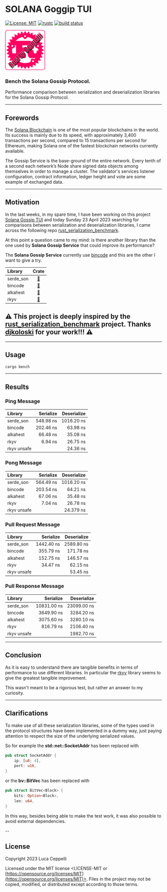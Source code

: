 # SOLANA Goggip TUI
[![License: MIT](https://img.shields.io/badge/license-MIT-blue)](#license)
[![rustc](https://img.shields.io/badge/rustc-1.65+-blue?style=flat-square&logo=rust)](https://www.rust-lang.org)
[![build status](https://github.com/ceppelli/rust-serialization-bench/actions/workflows/rust.yml/badge.svg)](https://github.com/ceppelli/rust-serialization-bench/actions/workflows/rust.yml)


![Rust By Ceppelli Logo](assets/rust-by-ceppelli-128x128.png)


### Bench the Solana Gossip Protocol.

Performance comparison between serialization and deserialization libraries for the Solana Gossip Protocol.

---

## Forewords

The [Solana Blockchain](https://solana.com) is one of the most popular blockchains in the world. Its success is mainly due to its speed, with approximately 3,400 transactions per second, compared to 15 transactions per second for Ethereum, making Solana one of the fastest blockchain networks currently available.

The Gossip Service is the base-ground of the entire network. Every tenth of a second each network’s Node share signed data objects among themselves in order to manage a cluster.  The validator's services listener configuration, contract information, ledger height and vote are some example of exchanged data.

---

## Motivation

In the last weeks, in my spare time, I have been working on this project [Solana Gossip TUI](https://github.com/ceppelli/solana-gossip-tui) and today Sunday 23 April 2023 searching for comparisons between serialization and deserialization libraries, I came across the following repo [rust_serialization_benchmark](https://github.com/djkoloski/rust_serialization_benchmark).


At this point a question came to my mind: is there another library than the one used by **Solana Gossip Service** that could improve its performance?

The **Solana Gossip Service** currently use [bincode](https://crates.io/crates/bincode) and this are the other I want to give a try.


| Library            | Crate |
| :---               | :---:  |
| serde_son        | [🎯](https://crates.io/crates/serde_json) |
| bincode        | [🎯](https://crates.io/crates/bincode) |
| alkahest        | [🎯](https://crates.io/crates/alkahest) |
| rkyv        | [🎯](https://crates.io/crates/rkyv) |


## ⚠️ This project is deeply inspired by the [rust_serialization_benchmark](https://github.com/djkoloski/rust_serialization_benchmark) project. Thanks [djkoloski](https://github.com/djkoloski) for your work!!!  ⚠️
---

## Usage


```
cargo bench
```

---

## Results

### Ping Message

| Library     | Serialize | Deserialize |
| :---        |  ---:     |  ---:      |
| serde_son   | 548.98 ns | 1016.20 ns |
| bincode     | 202.46 ns |   63.98 ns |
| alkahest    |  66.48 ns |   35.08 ns |
| rkyv       |   6.94 ns |   26.75 ns |
| rkyv unsafe |         |   24.36 ns |


### Pong Message

| Library     | Serialize | Deserialize |
| :---        |  ---:     |  ---:      |
| serde_son   | 564.49 ns | 1016.20 ns |
| bincode     | 203.54 ns |   64.21 ns |
| alkahest    |  67.06 ns |   35.48 ns |
| rkyv       |   7.04 ns |  26.78 ns |
| rkyv unsafe |         |  24.379 ns |

### Pull Request Message

| Library     | Serialize | Deserialize |
| :---        |  ---:     |  ---:      |
| serde_son   | 1442.40 ns | 2589.80 ns |
| bincode     | 355.79 ns |   171.78 ns |
| alkahest    |  152.75 ns |  146.57 ns |
| rkyv       |  34.47 ns |   62.15 ns |
| rkyv unsafe |         |   53.45 ns |

### Pull Response Message

| Library     | Serialize  | Deserialize |
| :---        |  ---:      |  ---:      |
| serde_son   | 10831.00 ns | 23099.00 ns |
| bincode     | 3649.90 ns | 3284.20 ns |
| alkahest    | 3075.60 ns | 3280.10 ns |
| rkyv       |  816.79 ns | 2106.40 ns |
| rkyv unsafe |         |  1982.70 ns |

---

## Conclusion

As it is easy to understand there are tangible benefits in terms of performance to use different libraries. In particular the [rkyv](https://crates.io/crates/rkyv) library seems to give the greatest tangible improvement.

This wasn't meant to be a rigorous test, but rather an answer to my curiosity.

---

## Clarifications

To make use of all these serialization libraries, some of the types used in the protocol structures have been implemented in a dummy way, just paying attention to respect the size of the underlying serialized values.

So for example the **std::net::SocketAddr** has been replaced with

```rust
pub struct SocketAddr {
    ip: [u8; 4],
    port: u16,
}

```

or the **bv::BitVec** has been replaced with

```rust
pub struct BitVec<Block> {
    bits: Option<Block>,
    len: u64,
}

```

In this way, besides being able to make the test work, it was also possible to avoid external dependencies.

--

## License

Copyright 2023 Luca Ceppelli

Licensed under the MIT license
<LICENSE-MIT or [https://opensource.org/licenses/MIT](https://opensource.org/licenses/MIT)>. Files in the project may not be
copied, modified, or distributed except according to those terms.
